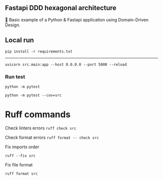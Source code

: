 ## Fastapi DDD hexagonal architecture

🐍 Basic example of a Python & Fastapi application using Domain-Driven Design.

## Local run
````pip install -r requirements.txt````
___
````uvicorn src.main:app --host 0.0.0.0 --port 5000 --reload````

### Run test
````python -m pytest````

````python -m pytest --cov=src````

# Ruff commands
Check linters errors
````ruff check src````

Check format errors
````ruff format -- check src````

Fix imports order

````ruff --fix src````

Fix file format

````ruff format src````
